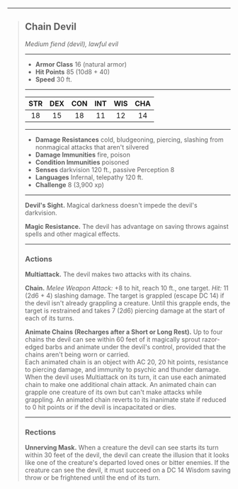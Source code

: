 ***
> ## Chain Devil
> *Medium fiend (devil), lawful evil*
> 
> ***
> 
> - **Armor Class** 16 (natural armor)
> - **Hit Points** 85 (10d8 + 40)
> - **Speed** 30 ft.
> 
> ***
> 
> |STR|DEX|CON|INT|WIS|CHA|
> |:---:|:---:|:---:|:---:|:---:|:---:|
> |18|15|18|11|12|14|
> 
> ***
> 
> - **Damage Resistances** cold, bludgeoning, piercing, slashing from nonmagical attacks that aren't silvered
> - **Damage Immunities** fire, poison
> - **Condition Immunities** poisoned
> - **Senses** darkvision 120 ft., passive Perception 8
> - **Languages** Infernal, telepathy 120 ft.
> - **Challenge** 8 (3,900 xp)
> 
> ***
> 
> **Devil's Sight.** Magical darkness doesn't impede the devil's darkvision.
> 
> **Magic Resistance.** The devil has advantage on saving throws against spells and other magical effects.
> 
> ***
> 
> ### Actions
> **Multiattack.** The devil makes two attacks with its chains.
> 
> **Chain.** *Melee Weapon Attack:* +8 to hit, reach 10 ft., one target. *Hit:* 11 (2d6 + 4) slashing damage. The target is grappled (escape DC 14) if the devil isn't already grappling a creature. Until this grapple ends, the target is restrained and takes 7 (2d6) piercing damage at the start of each of its turns.
> 
> **Animate Chains (Recharges after a Short or Long Rest).** Up to four chains the devil can see within 60 feet of it magically sprout razor-edged barbs and animate under the devil's control, provided that the chains aren't being worn or carried.  
> Each animated chain is an object with AC 20, 20 hit points, resistance to piercing damage, and immunity to psychic and thunder damage. When the devil uses Multiattack on its turn, it can use each animated chain to make one additional chain attack. An animated chain can grapple one creature of its own but can't make attacks while grappling. An animated chain reverts to its inanimate state if reduced to 0 hit points or if the devil is incapacitated or dies.
> 
> ***
> 
> ### Rections
> **Unnerving Mask.** When a creature the devil can see starts its turn within 30 feet of the devil, the devil can create the illusion that it looks like one of the creature's departed loved ones or bitter enemies. If the creature can see the devil, it must succeed on a DC 14 Wisdom saving throw or be frightened until the end of its turn.